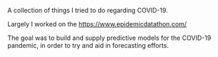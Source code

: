 A collection of things I tried to do regarding COVID-19. 

Largely I worked on the https://www.epidemicdatathon.com/

The goal was to build and supply predictive models for the COVID-19 pandemic, in order to try and aid in forecasting efforts.
